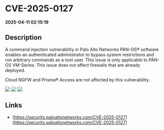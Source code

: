 # CVE-2025-0127

**2025-04-11 02:15:19**

## Description
A command injection vulnerability in Palo Alto Networks PAN-OS® software enables an authenticated administrator to bypass system restrictions and run arbitrary commands as a root user. This issue is only applicable to PAN-OS VM-Series. This issue does not affect firewalls that are already deployed.

Cloud NGFW and Prisma® Access are not affected by this vulnerability.

![](https://img.shields.io/static/v1?label=Score&message=7.1&color=red)
![](https://img.shields.io/static/v1?label=Severity&message=HIGH&color=red)
![](https://img.shields.io/static/v1?label=CWE&message=RCE&color=green)

## Links
- [https://security.paloaltonetworks.com/CVE-2025-0127](https://security.paloaltonetworks.com/CVE-2025-0127)
